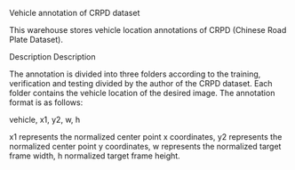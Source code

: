 Vehicle annotation of CRPD dataset

This warehouse stores vehicle location annotations of CRPD (Chinese Road Plate Dataset). 

Description
Description

The annotation is divided into three folders according to the training, verification and testing divided by the author of the CRPD dataset. Each folder contains the vehicle location of the desired image. The annotation format is as follows: 

vehicle, x1, y2, w, h 

x1 represents the normalized center point x coordinates, y2 represents the normalized center point y coordinates, w represents the normalized target frame width, h normalized target frame height.
